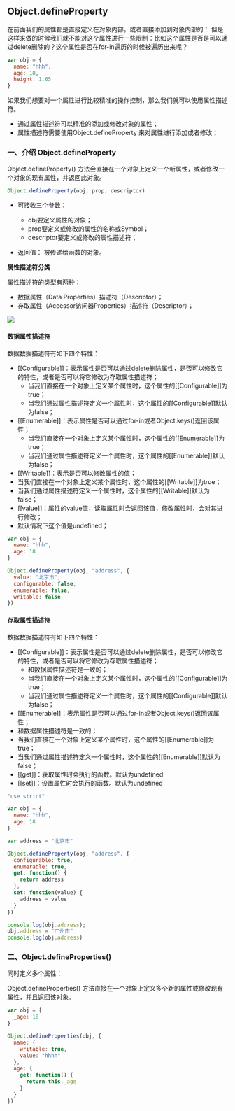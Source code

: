 ## Object.defineProperty

在前面我们的属性都是直接定义在对象内部，或者直接添加到对象内部的：
但是这样来做的时候我们就不能对这个属性进行一些限制：比如这个属性是否是可以通过delete删除的？这个属性是否在for-in遍历的时候被遍历出来呢？

```js
var obj = {
  name: "hhh",
  age: 18,
  height: 1.65
}
```

如果我们想要对一个属性进行比较精准的操作控制，那么我们就可以使用属性描述符。

- 通过属性描述符可以精准的添加或修改对象的属性；
- 属性描述符需要使用Object.defineProperty 来对属性进行添加或者修改；



### 一、介绍 Object.defineProperty

Object.defineProperty() 方法会直接在一个对象上定义一个新属性，或者修改一个对象的现有属性，并返回此对象。

```js
Object.defineProperty(obj, prop, descriptor)
```

- 可接收三个参数：
  - obj要定义属性的对象；
  - prop要定义或修改的属性的名称或Symbol；
  - descriptor要定义或修改的属性描述符；

- 返回值：
  被传递给函数的对象。



**属性描述符分类**

属性描述符的类型有两种：

- 数据属性（Data Properties）描述符（Descriptor）；
- 存取属性（Accessor访问器Properties）描述符（Descriptor）；

![](E:\note\前端\笔记\js\对象\属性描述符.jpg)



#### 数据属性描述符

数据数据描述符有如下四个特性：

- [[Configurable]]：表示属性是否可以通过delete删除属性，是否可以修改它的特性，或者是否可以将它修改为存取属性描述符；
  - 当我们直接在一个对象上定义某个属性时，这个属性的[[Configurable]]为true；
  - 当我们通过属性描述符定义一个属性时，这个属性的[[Configurable]]默认为false；
- [[Enumerable]]：表示属性是否可以通过for-in或者Object.keys()返回该属性；
  - 当我们直接在一个对象上定义某个属性时，这个属性的[[Enumerable]]为true；
  - 当我们通过属性描述符定义一个属性时，这个属性的[[Enumerable]]默认为false；
-  [[Writable]]：表示是否可以修改属性的值；
  - 当我们直接在一个对象上定义某个属性时，这个属性的[[Writable]]为true；
  - 当我们通过属性描述符定义一个属性时，这个属性的[[Writable]]默认为false；
-  [[value]]：属性的value值，读取属性时会返回该值，修改属性时，会对其进行修改；
  - 默认情况下这个值是undefined；



```js
var obj = {
  name: "hhh",
  age: 18
}

Object.defineProperty(obj, "address", {
  value: "北京市",
  configurable: false,
  enumerable: false,
  writable: false
})
```



#### 存取属性描述符

数据数据描述符有如下四个特性：

- [[Configurable]]：表示属性是否可以通过delete删除属性，是否可以修改它的特性，或者是否可以将它修改为存取属性描述符；
  - 和数据属性描述符是一致的；
  - 当我们直接在一个对象上定义某个属性时，这个属性的[[Configurable]]为true；
  - 当我们通过属性描述符定义一个属性时，这个属性的[[Configurable]]默认为false；
-  [[Enumerable]]：表示属性是否可以通过for-in或者Object.keys()返回该属性；
  - 和数据属性描述符是一致的；
  - 当我们直接在一个对象上定义某个属性时，这个属性的[[Enumerable]]为true；
  - 当我们通过属性描述符定义一个属性时，这个属性的[[Enumerable]]默认为false；
- [[get]]：获取属性时会执行的函数。默认为undefined
-  [[set]]：设置属性时会执行的函数。默认为undefined



```js
"use strict"

var obj = {
  name: "hhh",
  age: 18
}

var address = "北京市"

Object.defineProperty(obj, "address", {
  configurable: true,
  enumerable: true,
  get: function() {
    return address
  },
  set: function(value) {
    address = value
  }
})

console.log(obj.address);
obj.address = "广州市"
console.log(obj.address)
```



### 二、Object.defineProperties()

同时定义多个属性：

Object.defineProperties() 方法直接在一个对象上定义多个新的属性或修改现有属性，并且返回该对象。

```js
var obj = {
  _age: 18
}

Object.defineProperties(obj, {
  name: {
    writable: true,
    value: "hhhh"
  },
  age: {
    get: function() {
      return this._age
    }
  }
})
```

